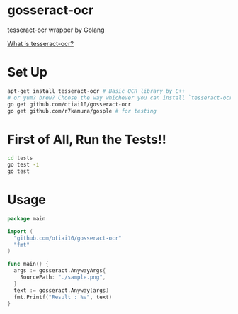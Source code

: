 gosseract-ocr
=============

tesseract-ocr wrapper by Golang

[What is tesseract-ocr?](https://code.google.com/p/tesseract-ocr/) 

Set Up
=============

```sh
apt-get install tesseract-ocr # Basic OCR library by C++
# or yum? brew? Choose the way whichever you can install `tesseract-ocr`
go get github.com/otiai10/gosseract-ocr
go get github.com/r7kamura/gosple # for testing
```

First of All, Run the Tests!!
=============

```sh
cd tests
go test -i
go test
```

Usage
=============

```go
package main

import (
  "github.com/otiai10/gosseract-ocr"
  "fmt"
)

func main() {
  args := gosseract.AnywayArgs{
    SourcePath: "./sample.png",
  }
  text := gosseract.Anyway(args)
  fmt.Printf("Result : %v", text)
}
```
